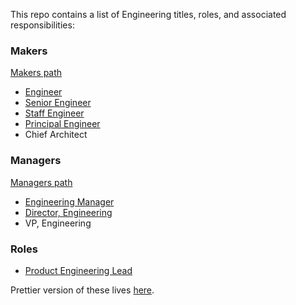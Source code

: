 This repo contains a list of Engineering titles, roles, and associated responsibilities:

### Makers

[Makers path](makers/makers_path.md)
* [Engineer](makers/engineer.md)
* [Senior Engineer](makers/senior_engineer.md)
* [Staff Engineer](makers/staff_engineer.md)
* [Principal Engineer](makers/principal_engineer.md)
* Chief Architect

### Managers

[Managers path](managers/managers_path.md)
* [Engineering Manager](managers/engineering_manager.md)
* [Director, Engineering](managers/director_engineering.md)
* VP, Engineering

### Roles

* [Product Engineering Lead](product_engineering_lead.md)


Prettier version of these lives [here](https://github.dev.meetup.com/pages/meetup/engineering-roles/).
